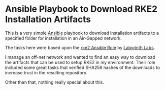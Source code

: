 # Ansible Playbook to Download RKE2 Installation Artifacts

This is a very simple [Ansible](https://www.ansible.com) playbook to download installation 
artifacts to a specified folder for installation in an Air-Gapped network.

The tasks here were based upon the [rke2 Ansible Role](https://galaxy.ansible.com/lablabs/rke2) by [Labyrinth Labs](https://lablabs.io/).  

I manage an off-net network and wanted to find an easy way to download the artifacts that can be used to setup RKE2 in my environment.
Their role included some great tasks that verified SHA256 hashes of the downloads to increase trust in the resulting repository.

Other than that, nothing really special about this.

